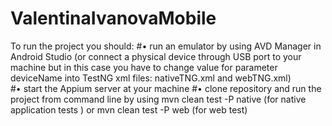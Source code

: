 # ValentinaIvanovaMobile
To run the project you should:
#•	run an emulator by using AVD Manager in Android Studio (or connect a physical device through USB port to your machine but in this case you have to change value for parameter deviceName into TestNG xml files: nativeTNG.xml and webTNG.xml)   
#•	start the Appium server at your machine 
#•	clone repository and run the project from command line by using mvn clean test -P native (for native application tests ) or mvn clean test -P web (for web test)

